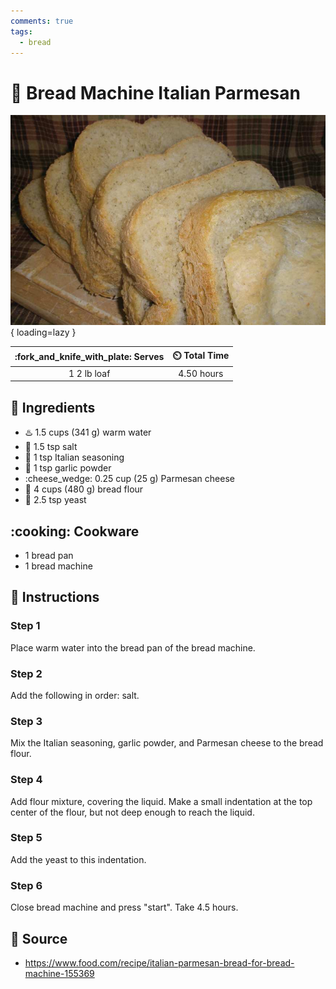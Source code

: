 ```yaml
---
comments: true
tags:
  - bread
---
```

# :bread: Bread Machine Italian Parmesan

![Bread Machine Italian Parmesan][1]{ loading=lazy }

| :fork_and_knife_with_plate: Serves | :timer_clock: Total Time |
|:----------------------------------:|:-----------------------: |
| 1 2 lb loaf | 4.50 hours |

## :salt: Ingredients

- :hotsprings: 1.5 cups (341 g) warm water
- :salt: 1.5 tsp salt
- :herb: 1 tsp Italian seasoning
- :garlic: 1 tsp garlic powder
- :cheese_wedge: 0.25 cup (25 g) Parmesan cheese
- :ear_of_rice: 4 cups (480 g) bread flour
- :microbe: 2.5 tsp yeast

## :cooking: Cookware

- 1 bread pan
- 1 bread machine

## :pencil: Instructions

### Step 1

Place warm water into the bread pan of the bread machine.

### Step 2

Add the following in order: salt.

### Step 3

Mix the Italian seasoning, garlic powder, and Parmesan cheese to the bread flour.

### Step 4

Add flour mixture, covering the liquid. Make a small indentation at the top center of the flour, but not deep enough to
reach the liquid.

### Step 5

Add the yeast to this indentation.

### Step 6

Close bread machine and press "start". Take 4.5 hours.

## :link: Source

- <https://www.food.com/recipe/italian-parmesan-bread-for-bread-machine-155369>

[1]: <../assets/images/bread-machine-italian-parmesan.jpg>
